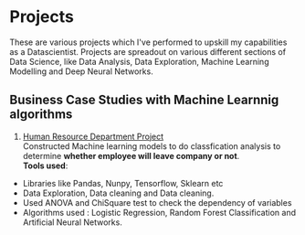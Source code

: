 # Projects
These are various projects which I've performed to upskill my capabilities as a Datascientist. 
Projects are spreadout on various different sections of Data Science, like Data Analysis, Data Exploration, Machine Learning Modelling and Deep Neural Networks. 

## Business Case Studies with Machine Learnnig algorithms
1. [Human Resource Department Project](https://github.com/ayushs0911/Projects/blob/main/HR%20Department:%20Attrition%20Prediction.ipynb) <br>
  Constructed Machine learning models to do classfication analysis to determine **whether employee will leave company or not**.<br>
  **Tools used**:
  - Libraries like Pandas, Nunpy, Tensorflow, Sklearn etc 
  - Data Exploration, Data cleaning and Data cleaning. 
  - Used ANOVA and ChiSquare test to check the dependency of variables 
  - Algorithms used : Logistic Regression, Random Forest Classification and Artificial Neural Networks. 
